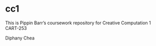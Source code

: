 # cc1
This is Pippin Barr’s coursework repository for Creative Computation 1
CART-253

Diphany Chea
